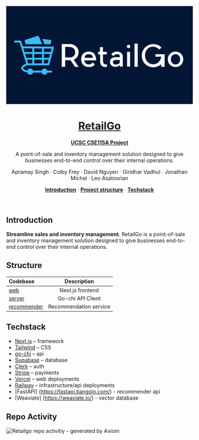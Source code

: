 <a href="https://retail-go.vercel.app">
  <img alt="RetailGo – a point-of-sale and inventory management solution designed to give businesses end-to-end control over their internal operations." src="https://raw.githubusercontent.com/daxidngyn/RetailGo/main/web/public/retailgo-banner.png">
  <h1 align="center">RetailGo</h1>
  <p align="center"><strong>UCSC CSE115A Project</strong></p>
</a>

<p align="center">
  A point-of-sale and inventory management solution designed to give businesses end-to-end control over their internal operations.
</p>

<p align="center">
  <span>Apramay Singh</span> ·
  <span>Colby Frey</span> ·
  <span>David Nguyen</span> ·
  <span>Giridhar Vadhul</span> ·
  <span>Jonathan Michel</span> ·
  <span>Leo Asatoorian</span>
</p>

<p align="center">
  <a href="#introduction"><strong>Introduction</strong></a> ·
    <a href="#structure"><strong>Project structure</strong></a> ·
  <a href="#techstack"><strong>Techstack</strong></a>
</p>
<br/>

## Introduction

**Streamline sales and inventory management**. RetailGo is a point-of-sale and inventory management solution designed to give businesses end-to-end control over their internal operations.

## Structure

| Codebase              |      Description          |
| :-------------------- | :-----------------------: |
| [web](web)            |      Next.js frontend     |
| [server](server)      |      Go-chi API Client    |
| [recommender](recommender)      | Recommendation service     |

## Techstack
- [Next.js](https://nextjs.org/) – framework
- [Tailwind](https://tailwindcss.com/) – CSS
- [go-chi](https://github.com/go-chi/chi) – api
- [Supabase](https://supabase.com/) – database
- [Clerk](https://clerk.com/) – auth
- [Stripe](https://stripe.com/) – payments
- [Vercel](https://vercel.com/) – web deployments
- [Railway](https://railway.app/) – infrastructure/api deployments
- [FastAPI] (https://fastapi.tiangolo.com/) - recommender api
- [Weaviate] (https://weaviate.io/) - vector database

## Repo Activity

![Retailgo repo activitiy - generated by Axiom](https://repobeats.axiom.co/api/embed/73589d476633930dfd6d7273c3ffbfef6af2e358.svg "Repobeats analytics image")
